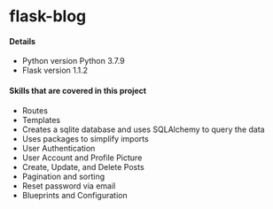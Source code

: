 # flask-blog

#### Details

- Python version Python 3.7.9
- Flask version 1.1.2


#### Skills that are covered in this project

- Routes
- Templates
- Creates a sqlite database and uses SQLAlchemy to query the data
- Uses packages to simplify imports
- User Authentication
- User Account and Profile Picture
- Create, Update, and Delete Posts
- Pagination and sorting
- Reset password via email
- Blueprints and Configuration
